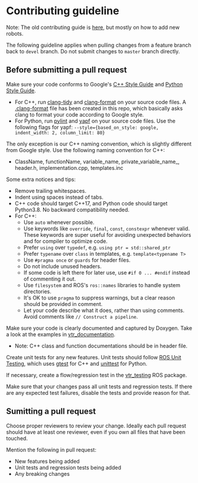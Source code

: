 # Contributing guideline

Note: The old contributing guide is [here](https://github.com/utiasASRL/vtr2), but mostly on how to add new robots.

The following guideline applies when pulling changes from a feature branch back to `devel` branch. Do not submit changes to `master` branch directly.

## Before submitting a pull request

Make sure your code conforms to Google's [C++ Style Guide](https://google.github.io/styleguide/cppguide.html) and [Python Style Guide](https://google.github.io/styleguide/pyguide.html).

- For C++, run [clang-tidy](https://clang.llvm.org/extra/clang-tidy/) and [clang-format](https://clang.llvm.org/docs/ClangFormat.html) on your source code files. A [.clang-format](./.clang-format) file has been created in this repo, which basically asks clang to format your code according to Google style.
- For Python, run [pylint](https://www.pylint.org/) and [yapf](https://github.com/google/yapf) on your source code files. Use the following flags for yapf: `--style={based_on_style: google, indent_width: 2, column_limit: 80}`

The only exception is our C++ naming convention, which is slightly different from Google style. Use the following naming convention for C++:

- ClassName, functionName, variable_name, private_variable_name_, header.h, implementation.cpp, templates.inc

Some extra notices and tips:

- Remove trailing whitespaces.
- Indent using spaces instead of tabs.
- C++ code should target C++17, and Python code should target Python3.8. No backward compatibility needed.
- For C++:
  - Use `auto` whenever possible.
  - Use keywords like `override`, `final`, `const`, `constexpr` whenever valid. These keywords are super useful for avoiding unexpected behaviors and for compiler to optimize code.
  - Prefer `using` over `typedef`, e.g. `using ptr = std::shared_ptr`
  - Prefer `typename` over `class` in templates, e.g. `template<typename T>`
  - Use `#pragma once` or `guards` for header files.
  - Do not include unused headers.
  - If some code is left there for later use, use `#if 0 ... #endif` instead of commenting it out.
  - Use `filesystem` and ROS's `ros::names` libraries to handle system directories.
  - It's OK to use `pragma` to suppress warnings, but a clear reason should be provided in comment.
  - Let your code describe what it does, rather than using comments. Avoid comments like `// Construct a pipeline`.

Make sure your code is clearly documented and captured by Doxygen. Take a look at the examples in [vtr_documentation](./src/vtr_documentation).

- Note: C++ class and function documentations should be in header file.

Create unit tests for any new features. Unit tests should follow [ROS Unit Testing](http://wiki.ros.org/Quality/Tutorials/UnitTesting), which uses [gtest](https://github.com/google/googletest) for C++ and [unittest](https://docs.python.org/3/library/unittest.html) for Python.

If necessary, create a flow/regression test in the [vtr_testing](./src/vtr_testing) ROS package.

Make sure that your changes pass all unit tests and regression tests. If there are any expected test failures, disable the tests and provide reason for that.

## Sumitting a pull request

Choose proper reviewers to review your change. Ideally each pull request should have at least one reviewer, even if you own all files that have been touched.

Mention the following in pull request:

- New features being added
- Unit tests and regression tests being added
- Any breaking changes
